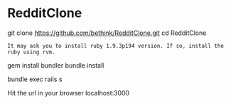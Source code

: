 RedditClone
===========


git clone https://github.com/bethink/RedditClone.git
cd RedditClone

	It may ask you to install ruby 1.9.3p194 version. If so, install the ruby using rvm.

gem install bundler
bundle install

bundle exec rails s

Hit the url in your browser
localhost:3000